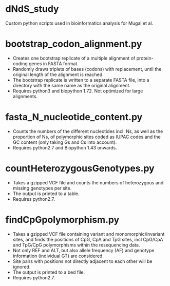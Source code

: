 # dNdS_study
Custom python scripts used in bioinformatics analysis for Mugal et al.

# bootstrap_codon_alignment.py
- Creates one bootstrap replicate of a multiple alignment of protein-coding genes in FASTA format.
- Randomly draws triplets of bases (codons) with replacement, until the original length of the alignment is reached.
- The bootstrap replicate is written to a separate FASTA file, into a directory with the same name as the original alignment.
- Requires python3 and biopython 1.72. Not optimized for large alignments.

# fasta_N_nucleotide_content.py
- Counts the numbers of the different nucleotides incl. Ns, as well as the proportion of Ns, of polymorphic sites coded as IUPAC codes and the GC content (only taking Gs and Cs into account). 
- Requires python2.7 and  Biopython 1.43 onwards.

# countHeterozygousGenotypes.py
- Takes a gzipped VCF file and counts the numbers of heterozygous and missing genotypes per site.
- The output is printed to a table.
- Requires python2.7.

# findCpGpolymorphism.py
- Takes a gzipped VCF file containing variant and monomorphic/invariant sites, and finds the positions of CpG, CpA and TpG sites, incl CpG/CpA and TpG/CpG polymorphisms within the resequencing data.
- Not only REF and ALT, but also allele frequency (AF) and genotype information (individual GT) are considered. 
- Site pairs with positions not directly adjacent to each other will be ignored. 
- The output is printed to a bed file.
- Requires python2.7.
